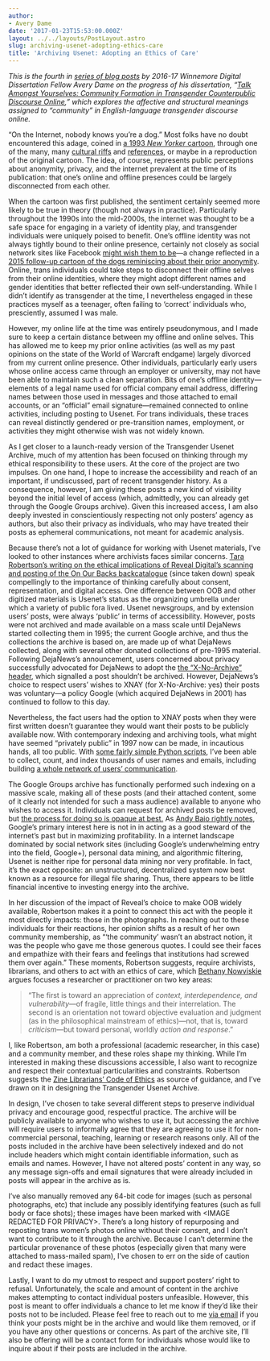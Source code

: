 ```yaml
---
author:
- Avery Dame
date: '2017-01-23T15:53:00.000Z'
layout: ../../layouts/PostLayout.astro
slug: archiving-usenet-adopting-ethics-care
title: 'Archiving Usenet: Adopting an Ethics of Care'
---
```


_This is the fourth in [series of blog posts](http://mith.umd.edu/tag/transgender-usenet-archive/) by 2016-17 Winnemore Digital Dissertation Fellow Avery Dame on the progress of his dissertation, “[Talk Amongst Yourselves: Community Formation in Transgender Counterpublic Discourse Online](http://mith.umd.edu/?p=18022),” which explores the affective and structural meanings assigned to “community” in English-language transgender discourse online._

“On the Internet, nobody knows you’re a dog.” Most folks have no doubt encountered this adage, coined in [a 1993 _New Yorker_ cartoon](https://en.wikipedia.org/wiki/On_the_Internet,_nobody_knows_you%27re_a_dog), through one of the many, many [cultural riffs](http://www.alandavidperkins.com/nkiad/) and [references](https://en.wikipedia.org/wiki/Cyberdog), or maybe in a reproduction of the original cartoon. The idea, of course, represents public perceptions about anonymity, privacy, and the internet prevalent at the time of its publication: that one’s online and offline presences could be largely disconnected from each other.

When the cartoon was first published, the sentiment certainly seemed more likely to be true in theory (though not always in practice). Particularly throughout the 1990s into the mid-2000s, the internet was thought to be a safe space for engaging in a variety of identity play, and transgender individuals were uniquely poised to benefit. One’s offline identity was not always tightly bound to their online presence, certainly not closely as social network sites like Facebook [might wish them to be](https://en.wikipedia.org/wiki/Facebook_real-name_policy_controversy)—a change reflected in a [2015 follow-up cartoon of the dogs reminiscing about their prior anonymity](http://newyorker.tumblr.com/post/111446912131/a-cartoon-by-kaamran-hafeez-from-this-weeks). Online, trans individuals could take steps to disconnect their offline selves from their online identities, where they might adopt different names and gender identities that better reflected their own self-understanding. While I didn’t identify as transgender at the time, I nevertheless engaged in these practices myself as a teenager, often failing to ‘correct’ individuals who, presciently, assumed I was male.

However, my online life at the time was entirely pseudonymous, and I made sure to keep a certain distance between my offline and online selves. This has allowed me to keep my prior online activities (as well as my past opinions on the state of the World of Warcraft endgame) largely divorced from my current online presence. Other individuals, particularly early users whose online access came through an employer or university, may not have been able to maintain such a clean separation. Bits of one’s offline identity—elements of a legal name used for official company email address, differing names between those used in messages and those attached to email accounts, or an “official” email signature—remained connected to online activities, including posting to Usenet. For trans individuals, these traces can reveal distinctly gendered or pre-transition names, employment, or activities they might otherwise wish was not widely known.

As I get closer to a launch-ready version of the Transgender Usenet Archive, much of my attention has been focused on thinking through my ethical responsibility to these users. At the core of the project are two impulses. On one hand, I hope to increase the accessibility and reach of an important, if undiscussed, part of recent transgender history. As a consequence, however, I am giving these posts a new kind of visibility beyond the initial level of access (which, admittedly, you can already get through the Google Groups archive). Given this increased access, I am also deeply invested in conscientiously respecting not only posters’ agency as authors, but also their privacy as individuals, who may have treated their posts as ephemeral communications, not meant for academic analysis.

Because there’s not a lot of guidance for working with Usenet materials, I’ve looked to other instances where archivists faces similar concerns. [Tara Robertson’s writing on the ethical implications of Reveal Digital’s scanning and posting of the On Our Backs backcatalogue](http://tararobertson.ca/2016/lita-keynote/) (since taken down) speak compellingly to the importance of thinking carefully about consent, representation, and digital access. One difference between OOB and other digitized materials is Usenet’s status as the organizing umbrella under which a variety of public fora lived. Usenet newsgroups, and by extension users’ posts, were always ‘public’ in terms of accessibility. However, posts were not archived and made available on a mass scale until DejaNews started collecting them in 1995; the current Google archive, and thus the collections the archive is based on, are made up of what DejaNews collected, along with several other donated collections of pre-1995 material. Following DejaNews’s announcement, users concerned about privacy successfully advocated for DejaNews to adopt the [the “X-No-Archive” header](https://en.wikipedia.org/wiki/X-No-Archive), which signalled a post shouldn’t be archived. However, DejaNews’s choice to respect users’ wishes to XNAY (for X-No-Archive: yes) their posts was voluntary—a policy Google (which acquired DejaNews in 2001) has continued to follow to this day.

Nevertheless, the fact users had the option to XNAY posts when they were first written doesn’t guarantee they would want their posts to be publicly available now. With contemporary indexing and archiving tools, what might have seemed “privately public” in 1997 now can be made, in incautious hands, all too public. With [some fairly simple Python scripts](https://github.com/apdame/usenet-tools), I’ve been able to collect, count, and index thousands of user names and emails, including building [a whole network of users’ communication](http://mith.umd.edu/visualizing-poster-activity-usenet/).

The Google Groups archive has functionally performed such indexing on a massive scale, making all of these posts (and their attached content, some of it clearly not intended for such a mass audience) available to anyone who wishes to access it. Individuals can request for archived posts be removed, but [the process for doing so is opaque at best.](https://productforums.google.com/forum/#!topic/apps/qHNKeRuT_bc) As [Andy Baio rightly notes](https://medium.com/message/never-trust-a-corporation-to-do-a-librarys-job-f58db4673351#.nhcbu5shk), Google’s primary interest here is not in in acting as a good steward of the internet’s past but in maximizing profitability. In a internet landscape dominated by social network sites (including Google’s underwhelming entry into the field, Google+), personal data mining, and algorithmic filtering, Usenet is neither ripe for personal data mining nor very profitable. In fact, it’s the exact opposite: an unstructured, decentralized system now best known as a resource for illegal file sharing. Thus, there appears to be little financial incentive to investing energy into the archive.

In her discussion of the impact of Reveal’s choice to make OOB widely available, Robertson makes it a point to connect this act with the people it most directly impacts: those in the photographs. In reaching out to these individuals for their reactions, her opinion shifts as a result of her own community membership, as “‘the community’ wasn’t an abstract notion, it was the people who gave me those generous quotes. I could see their faces and empathize with their fears and feelings that institutions had screwed them over again.” These moments, Robertson suggests, require archivists, librarians, and others to act with an ethics of care, which [Bethany Nowviskie](http://nowviskie.org/2015/on-capacity-and-care/) argues focuses a researcher or practitioner on two key areas:

> “The first is toward an appreciation of _context, interdependence, and vulnerability_—of fragile, little things and their interrelation. The second is an orientation not toward objective evaluation and judgment (as in the philosophical mainstream of ethics)—not, that is, toward _criticism_—but toward personal, worldly _action and response_.”

I, like Robertson, am both a professional (academic researcher, in this case) and a community member, and these roles shape my thinking. While I’m interested in making these discussions accessible, I also want to recognize and respect their contextual particularities and constraints. Robertson suggests the [Zine Librarians’ Code of Ethics](http://zinelibraries.info/code-of-ethics/) as source of guidance, and I’ve drawn on it in designing the Transgender Usenet Archive.

In design, I’ve chosen to take several different steps to preserve individual privacy and encourage good, respectful practice. The archive will be publicly available to anyone who wishes to use it, but accessing the archive will require users to informally agree that they are agreeing to use it for non-commercial personal, teaching, learning or research reasons only. All of the posts included in the archive have been selectively indexed and do not include headers which might contain identifiable information, such as emails and names. However, I have not altered posts’ content in any way, so any message sign-offs and email signatures that were already included in posts will appear in the archive as is.

I’ve also manually removed any 64-bit code for images (such as personal photographs, etc) that include any possibly identifying features (such as full body or face shots); these images have been marked with &lt;IMAGE REDACTED FOR PRIVACY>. There’s a long history of repurposing and reposting trans women’s photos online without their consent, and I don’t want to contribute to it through the archive. Because I can’t determine the particular provenance of these photos (especially given that many were attached to mass-mailed spam), I’ve chosen to err on the side of caution and redact these images.

Lastly, I want to do my utmost to respect and support posters’ right to refusal. Unfortunately, the scale and amount of content in the archive makes attempting to contact individual posters unfeasible. However, this post is meant to offer individuals a chance to let me know if they’d like their posts not to be included. Please feel free to reach out to me [via email](mailto:adame@umd.edu) if you think your posts might be in the archive and would like them removed, or if you have any other questions or concerns. As part of the archive site, I’ll also be offering will be a contact form for individuals whose would like to inquire about if their posts are included in the archive.